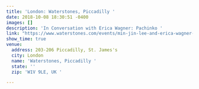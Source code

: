 ```yaml
---
title: 'London: Waterstones, Piccadilly '
date: 2018-10-08 18:30:51 -0400
images: []
description: 'In Conversation with Erica Wagner: Pachinko '
link: "https://www.waterstones.com/events/min-jin-lee-and-erica-wagner-in-conversation-at-piccadilly-london/london-piccadilly"
show_time: true
venue:
  address: 203-206 Piccadilly, St. James's
  city: London
  name: 'Waterstones, Piccadilly '
  state: ''
  zip: 'W1V 9LE, UK '

---
```

